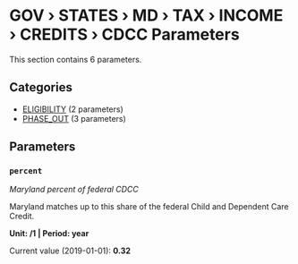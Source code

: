 # GOV › STATES › MD › TAX › INCOME › CREDITS › CDCC Parameters

This section contains 6 parameters.

## Categories

- [ELIGIBILITY](eligibility/index.md) (2 parameters)
- [PHASE_OUT](phase_out/index.md) (3 parameters)

## Parameters

### `percent`
*Maryland percent of federal CDCC*

Maryland matches up to this share of the federal Child and Dependent Care Credit.

**Unit: /1 | Period: year**

Current value (2019-01-01): **0.32**

